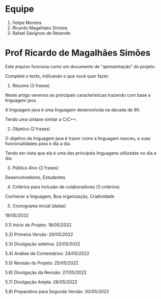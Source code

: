 # Equipe
1) Felipe Moreira
2) Ricardo Magalhães Simões
3) Rafael Savignon de Resende
# Prof Ricardo de Magalhães Simões

Este arquivo funciona como um documento de "apresentação" do projeto.

Complete o texto, indicando o que você quer fazer:

1) Resumo (3 frases)

Neste artigo veremos as principais características trazendo com base a linguagem java. 

A linguagem java é uma linguagem desenvolvida na decada de 90.

Tendo uma sintaxe similar a C/C++.

2) Objetivo (2 frases)

O objetivo da linguagem java é trazer como a linguagem nasceu, e suas funcionalidades para o dia a dia. 

Tendo em vista que ela é uma das principais linguagens utilizadas no dia a dia.

3) Público Alvo (2 frases)

Desenvolvedores, Estudantes 

4) Critérios para inclusão de colaboradores (3 critérios)

Conhecer a linguagem, Boa organização, Criatividade

5) Cronograma inicial (datas)

18/05/2022

5.1) Início do Projeto:  18/05/2022

5.2) Primeira Versão:  20/05/2022

5.3) Divulgação seletiva:  22/05/2022

5.4) Análise de Comentários:  24/05/2022

5.5) Revisão do Projeto:  25/05/2022

5.6) Divulgação da Revisão: 27/05/2022 

5.7) Divulgação Ampla:  28/05/2022

5.8) Preparativo para Segunda Versão:  30/05/2022
